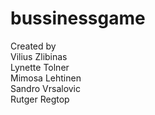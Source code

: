# bussinessgame

Created by <br>
  Vilius Zlibinas <br>
  Lynette Tolner <br>
  Mimosa Lehtinen <br>
  Sandro Vrsalovic <br>
  Rutger Regtop
